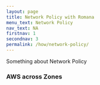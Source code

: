 ```yaml
---
layout: page
title: Network Policy with Romana
menu_text: Network Policy
nav_text: NA
firstnav: 1
secondnav: 3
permalink: /how/network-policy/
---
```


Something about Network Policy

### AWS across Zones 
